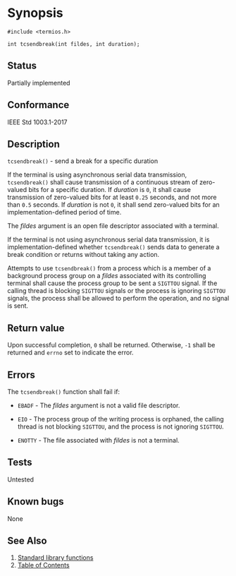 <!-- Documentation template to fill -->
# Synopsis 

`#include <termios.h>`</br>

`int tcsendbreak(int fildes, int duration);`

## Status

Partially implemented

## Conformance

IEEE Std 1003.1-2017 

## Description 

`tcsendbreak()` - send a break for a specific duration

If the terminal is using asynchronous serial data transmission, `tcsendbreak()` shall cause transmission of a continuous stream of zero-valued bits for a specific duration. If _duration_ is `0`, it shall cause transmission of zero-valued bits for at least `0.25` seconds, and not more than `0.5` seconds. If _duration_ is not `0`, it shall send zero-valued bits for an implementation-defined period of time.

The _fildes_ argument is an open file descriptor associated with a terminal.

If the terminal is not using asynchronous serial data transmission, it is implementation-defined whether `tcsendbreak()` sends data to generate a break condition or returns without taking any action.

Attempts to use `tcsendbreak()` from a process which is a member of a background process group on a _fildes_ associated with its controlling terminal shall cause the process group to be sent a `SIGTTOU` signal. If the calling thread is blocking `SIGTTOU` signals or the process is ignoring `SIGTTOU` signals, the process shall be allowed to perform the operation, and no signal is sent.

## Return value

Upon successful completion, `0` shall be returned. Otherwise, `-1` shall be returned and `errno` set to indicate the error.

## Errors

The `tcsendbreak()` function shall fail if:

* `EBADF` - The _fildes_ argument is not a valid file descriptor.

* `EIO` - The process group of the writing process is orphaned, the calling thread is not blocking `SIGTTOU`, and the process is not ignoring `SIGTTOU`.

* `ENOTTY` - The file associated with _fildes_ is not a terminal.

<!-- #MUST_BE: function by default shall be untested, when tested there should be a link to test location and test command for ia32 test runner  -->
## Tests

Untested 

<!-- #MUST_BE: check for pending issues in  -->
## Known bugs 

None

## See Also

1. [Standard library functions](../README.md)
2. [Table of Contents](../../../README.md)